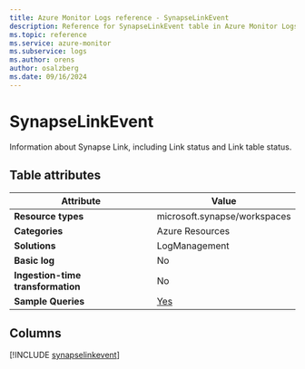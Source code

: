 ```yaml
---
title: Azure Monitor Logs reference - SynapseLinkEvent
description: Reference for SynapseLinkEvent table in Azure Monitor Logs.
ms.topic: reference
ms.service: azure-monitor
ms.subservice: logs
ms.author: orens
author: osalzberg
ms.date: 09/16/2024
---
```


# SynapseLinkEvent

Information about Synapse Link, including Link status and Link table status.


## Table attributes

|Attribute|Value|
|---|---|
|**Resource types**|microsoft.synapse/workspaces|
|**Categories**|Azure Resources|
|**Solutions**| LogManagement|
|**Basic log**|No|
|**Ingestion-time transformation**|No|
|**Sample Queries**|[Yes](/azure/azure-monitor/reference/queries/synapselinkevent)|



## Columns
  
[!INCLUDE [synapselinkevent](~/reusable-content/ce-skilling/azure/includes/azure-monitor/reference/tables/synapselinkevent-include.md)]
